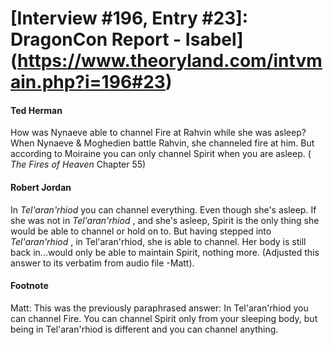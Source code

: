 # [Interview #196, Entry #23]: DragonCon Report - Isabel](https://www.theoryland.com/intvmain.php?i=196#23)

#### Ted Herman

How was Nynaeve able to channel Fire at Rahvin while she was asleep? When Nynaeve & Moghedien battle Rahvin, she channeled fire at him. But according to Moiraine you can only channel Spirit when you are asleep. (
*The Fires of Heaven*
Chapter 55)

#### Robert Jordan

In
*Tel'aran'rhiod*
you can channel everything. Even though she's asleep. If she was not in
*Tel'aran'rhiod*
, and she's asleep, Spirit is the only thing she would be able to channel or hold on to. But having stepped into
*Tel'aran'rhiod*
, in Tel'aran'rhiod, she is able to channel. Her body is still back in...would only be able to maintain Spirit, nothing more. (Adjusted this answer to its verbatim from audio file -Matt).

#### Footnote

Matt: This was the previously paraphrased answer: In Tel'aran'rhiod you can channel Fire. You can channel Spirit only from your sleeping body, but being in Tel'aran'rhiod is different and you can channel anything.


